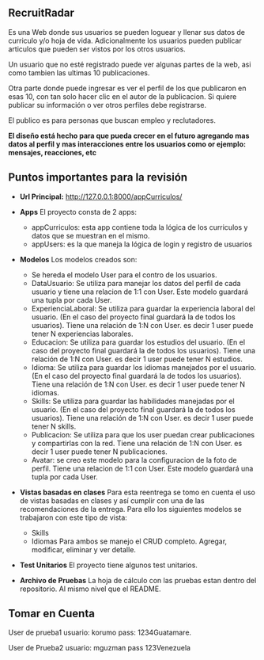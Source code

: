 ## RecruitRadar
Es una Web donde sus usuarios se pueden loguear y llenar sus datos de curriculo y/o hoja de vida. Adicionalmente los usuarios pueden publicar articulos que pueden ser vistos por los otros usuarios.

Un usuario que no esté registrado puede ver algunas partes de la web, asi como tambien las ultimas 10 publicaciones.

Otra parte donde puede ingresar es ver el perfil de los que publicaron en esas 10, con tan solo hacer clic en el autor de la publicacion.  Si quiere publicar su información o ver otros perfiles debe registrarse.

El publico es para personas que buscan empleo y reclutadores.



**El diseño está hecho para que pueda crecer en el futuro agregando mas datos al perfil y mas interacciones entre los usuarios como or ejemplo: mensajes, reacciones, etc**


## Puntos importantes para la revisión
- **Url Principal:** http://127.0.0.1:8000/appCurriculos/

- **Apps** El proyecto consta de 2 apps:
    - appCurriculos: esta app contiene toda la lógica de los curriculos y datos que se muestran en el mismo.
    - appUsers: es la que maneja la lógica de login y registro de usuarios

- **Modelos** Los modelos creados son:
    - Se hereda el modelo User para el contro de los usuarios.
    - DataUsuario: Se utiliza para manejar los datos del perfil de cada usuario y tiene una relacion de 1:1 con User. Este modelo guardará una tupla por cada User.
    - ExperienciaLaboral: Se utiliza para guardar la experiencia laboral del usuario. (En el caso del proyecto final guardará la de todos los usuarios). Tiene una relación de 1:N con User. es decir 1 user puede tener N experiencias laborales.
    - Educacion: Se utiliza para guardar los estudios del usuario. (En el caso del proyecto final guardará la de todos los usuarios). Tiene una relación de 1:N con User. es decir 1 user puede tener N estudios.
    - Idioma: Se utiliza para guardar los idiomas manejados por el usuario. (En el caso del proyecto final guardará la de todos los usuarios). Tiene una relación de 1:N con User. es decir 1 user puede tener N idiomas.
    - Skills: Se utiliza para guardar las habilidades manejadas por el usuario. (En el caso del proyecto final guardará la de todos los usuarios). Tiene una relación de 1:N con User. es decir 1 user puede tener N skills.
    - Publicacion: Se utiliza para que los user puedan crear publicaciones y compartirlas con la red. Tiene una relación de 1:N con User. es decir 1 user puede tener N publicaciones.
    - Avatar: se creo este modelo para la configuracion de la foto de perfil. Tiene una relacion de 1:1 con User. Este modelo guardará una tupla por cada User.
    
 - **Vistas basadas en clases** Para esta reentrega se tomo en cuenta el uso de vistas basadas en clases y así cumplir con una de las recomendaciones de la entrega. Para ello los siguientes modelos se trabajaron con este tipo de vista:
    - Skills
    - Idiomas
Para ambos se manejo el CRUD completo. Agregar, modificar, eliminar y ver detalle.

 - **Test Unitarios** El proyecto tiene algunos test unitarios.

 - **Archivo de Pruebas** La hoja de cálculo con las pruebas estan dentro del repositorio. Al mismo nivel que el README.


## Tomar en Cuenta
User de prueba1
usuario: korumo
pass: 1234Guatamare.

User de Prueba2
usuario: mguzman
pass 123Venezuela

